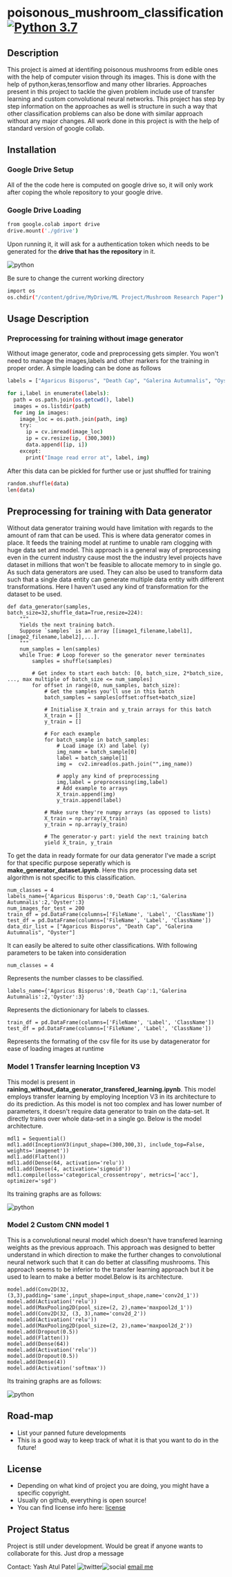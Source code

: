 # poisonous_mushroom_classification [![Python 3.7](https://img.shields.io/badge/python-3.7-blue.svg)](https://www.python.org/downloads/release/python-360/)
## Description 
This project is aimed at identifing poisonous mushrooms from edible ones with the help of computer vision through its images. This is done with the help of python,keras,tensorflow and many other libraries. Approaches present in this project to tackle the given problem include use of transfer learning and custom convolutional neural networks. This project has step by step information on the approaches as well is structure in such a way that other classification problems can also be done with similar approach without any major changes. All work done in this project is with the help of standard version of google collab.

## Installation
### Google Drive Setup 

All of the the code here is computed on google drive so, it will only work after coping the whole repository to your google drive.

### Google Drive Loading
```bash
from google.colab import drive
drive.mount('./gdrive')
```
Upon running it, it will ask for a authentication token which needs to be generated for the __drive that has the repository__ in it.

![python](readme_images/auth_token.PNG)

Be sure to change the current working directory
```bash
import os
os.chdir("/content/gdrive/MyDrive/ML Project/Mushroom Research Paper")
```
## Usage Description
### Preprocessing for training without image generator

Without image generator, code and preprocessing gets simpler. You won't need to manage the images,labels and other markers for the training in proper order. A simple loading can be done as follows
```bash
labels = ["Agaricus Bisporus", "Death Cap", "Galerina Autumnalis", "Oyster"]

for i,label in enumerate(labels):
  path = os.path.join(os.getcwd(), label)
  images = os.listdir(path)
  for img in images:
    image_loc = os.path.join(path, img)
    try:
      ip = cv.imread(image_loc)
      ip = cv.resize(ip, (300,300))
      data.append([ip, i])
    except:
      print("Image read error at", label, img)
```
After this data can be pickled for further use or just shuffled for training
```bash
random.shuffle(data)
len(data)
```


## Preprocessing for training with Data generator

Without data generator training would have limitation with regards to the amount of ram that can be used. This is where data generator comes in place. It feeds the training model at runtime to unable ram clogging with huge data set and model. This approach is a general way of preprocessing even in the current industry cause most the the industry level projects have dataset in millions that won't be feasible to allocate memory to in single go. As such data generators are used. They can also be used to transform data such that a single data entity can generate multiple data entity with different transformations. Here I haven't used any kind of transformation for the dataset to be used.

```
def data_generator(samples, batch_size=32,shuffle_data=True,resize=224):
    """
    Yields the next training batch.
    Suppose `samples` is an array [[image1_filename,label1], [image2_filename,label2],...].
    """
    num_samples = len(samples)
    while True: # Loop forever so the generator never terminates
        samples = shuffle(samples)

        # Get index to start each batch: [0, batch_size, 2*batch_size, ..., max multiple of batch_size <= num_samples]
        for offset in range(0, num_samples, batch_size):
            # Get the samples you'll use in this batch
            batch_samples = samples[offset:offset+batch_size]

            # Initialise X_train and y_train arrays for this batch
            X_train = []
            y_train = []

            # For each example
            for batch_sample in batch_samples:
                # Load image (X) and label (y)
                img_name = batch_sample[0]
                label = batch_sample[1]
                img =  cv2.imread(os.path.join("",img_name))
                
                # apply any kind of preprocessing
                img,label = preprocessing(img,label)
                # Add example to arrays
                X_train.append(img)
                y_train.append(label)

            # Make sure they're numpy arrays (as opposed to lists)
            X_train = np.array(X_train)
            y_train = np.array(y_train)

            # The generator-y part: yield the next training batch            
            yield X_train, y_train
```

To get the data in ready formate for our data generator I've made a script for that specific purpose seperatly which is __make_generator_dataset.ipynb__. Here this pre processing data set algorithm is not specific to this classification. 

```
num_classes = 4
labels_name={'Agaricus Bisporus':0,'Death Cap':1,'Galerina Autumnalis':2,'Oyster':3}
num_images_for_test = 200
train_df = pd.DataFrame(columns=['FileName', 'Label', 'ClassName'])
test_df = pd.DataFrame(columns=['FileName', 'Label', 'ClassName'])
data_dir_list = ["Agaricus Bisporus", "Death Cap", "Galerina Autumnalis", "Oyster"]
```
It can easily be altered to suite other classifications. With following parameters to be taken into consideration

```
num_classes = 4
```
Represents the number classes to be classified.

```
labels_name={'Agaricus Bisporus':0,'Death Cap':1,'Galerina Autumnalis':2,'Oyster':3}
```
Represents the dictionionary for labels to classes.

```
train_df = pd.DataFrame(columns=['FileName', 'Label', 'ClassName'])
test_df = pd.DataFrame(columns=['FileName', 'Label', 'ClassName'])
```
Represents the formating of the csv file for its use by datagenerator for ease of loading images at runtime

### Model 1 Transfer learning Inception V3

This model is present in __raining_without_data_generator_transfered_learning.ipynb__. This model employs transfer learning by employing Inception V3 in its architecture to do its prediction. As this model is not too complex and has lower number of parameters, it doesn't require data generator to train on the data-set. It directly trains over whole data-set in a single go. Below is the model architecture.

```
mdl1 = Sequential()
mdl1.add(InceptionV3(input_shape=(300,300,3), include_top=False, weights='imagenet'))
mdl1.add(Flatten())
mdl1.add(Dense(64, activation='relu'))
mdl1.add(Dense(4, activation='sigmoid'))
mdl1.compile(loss='categorical_crossentropy', metrics=['acc'], optimizer='sgd')
```
Its training graphs are as follows:

![python](readme_images/inception_graph.PNG)

### Model 2 Custom CNN model 1

This is a convolutional neural model which doesn't have transfered learning weights as the previous approach. This approach was designed to better understand in which direction to make the further changes to convolutional neural network such that it can do better at classifing mushrooms. This approach seems to be inferior to the transfer learning approach but it be used to learn to make a better model.Below is its architecture.

```
model.add(Conv2D(32, (3,3),padding='same',input_shape=input_shape,name='conv2d_1'))
model.add(Activation('relu'))
model.add(MaxPooling2D(pool_size=(2, 2),name='maxpool2d_1'))
model.add(Conv2D(32, (3, 3),name='conv2d_2'))
model.add(Activation('relu'))
model.add(MaxPooling2D(pool_size=(2, 2),name='maxpool2d_2'))
model.add(Dropout(0.5))
model.add(Flatten())
model.add(Dense(64))
model.add(Activation('relu'))
model.add(Dropout(0.5))
model.add(Dense(4))
model.add(Activation('softmax'))
```
Its training graphs are as follows:

![python](readme_images/test_graphs.png)


## Road-map

- List your panned future developments
- This is a good way to keep track of what it is that you want to do in the future!


## License

- Depending on what kind of project you are doing, you might have a specific copyright. 
- Usually on github, everything is open source!
- You can find license info here: [license](https://docs.github.com/en/github/creating-cloning-and-archiving-repositories/creating-a-repository-on-github/licensing-a-repository)

## Project Status
Project is still under development. Would be great if anyone wants to collaborate for this. Just drop a message

Contact: Yash Atul Patel ![twitter](https://img.shields.io/twitter/follow/yashpatel?style=social)![social](https://img.shields.io/github/followers/YashPatel91?style=social) [email me](yash9132h@gmail.com)
